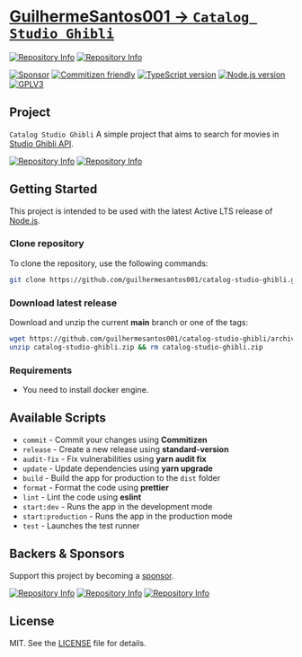 # [GuilhermeSantos001 -> `Catalog Studio Ghibli`](https://github.com/GuilhermeSantos001)

[![Repository Info][repo-badge-maintenance]][repo-link]
[![Repository Info][repo-badge-version]][repo-link]

[![Sponsor][sponsor-badge]][sponsor]
[![Commitizen friendly][commitizen-badge]][commitizen]
[![TypeScript version][ts-badge]][typescript-4-6]
[![Node.js version][nodejs-badge]][nodejs]
[![GPLV3][license-badge]][license]

## Project

`Catalog Studio Ghibli` A simple project that aims to search for movies in [Studio Ghibli API](https://ghibliapi.herokuapp.com/#section/Helper-Libraries/Elixir).

[![Repository Info][repo-badge-downloads]][repo-link]
[![Repository Info][repo-badge-size]][repo-link]

## Getting Started

This project is intended to be used with the latest Active LTS release of [Node.js][nodejs].

### Clone repository

To clone the repository, use the following commands:

```sh
git clone https://github.com/guilhermesantos001/catalog-studio-ghibli.git
```

### Download latest release

Download and unzip the current **main** branch or one of the tags:

```sh
wget https://github.com/guilhermesantos001/catalog-studio-ghibli/archive/main.zip -O catalog-studio-ghibli.zip
unzip catalog-studio-ghibli.zip && rm catalog-studio-ghibli.zip
```

### Requirements

- You need to install docker engine.

## Available Scripts

- `commit` - Commit your changes using **Commitizen**
- `release` - Create a new release using **standard-version**
- `audit-fix` - Fix vulnerabilities using **yarn audit fix**
- `update` - Update dependencies using **yarn upgrade**
- `build` - Build the app for production to the `dist` folder
- `format` - Format the code using **prettier**
- `lint` - Lint the code using **eslint**
- `start:dev` - Runs the app in the development mode
- `start:production` - Runs the app in the production mode
- `test` - Launches the test runner

## Backers & Sponsors

Support this project by becoming a [sponsor][sponsor].

[![Repository Info][repo-badge-issues]][repo-link]
[![Repository Info][repo-badge-forks]][repo-link]
[![Repository Info][repo-badge-stars]][repo-link]

## License

MIT. See the [LICENSE](https://github.com/guilhermesantos001/catalog-studio-ghibli/blob/main/LICENSE) file for details.

[commitizen-badge]: https://img.shields.io/badge/commitizen-friendly-brightgreen.svg
[commitizen]: http://commitizen.github.io/cz-cli/
[ts-badge]: https://img.shields.io/badge/TypeScript-4.6-blue.svg
[nodejs-badge]: https://img.shields.io/badge/Node.js->=%2016.15-blue.svg
[nodejs]: https://nodejs.org/dist/latest-v16.x/docs/api/
[typescript-4-6]: https://devblogs.microsoft.com/typescript/announcing-typescript-4-6/
[license-badge]: https://img.shields.io/badge/license-GPLV3-blue.svg
[license]: https://github.com/guilhermesantos001/catalog-studio-ghibli/blob/main/LICENSE
[sponsor-badge]: https://img.shields.io/badge/♥-Sponsor-fc0fb5.svg
[sponsor]: https://github.com/sponsors/guilhermesantos001
[repo-link]: https://github.com/guilhermesantos001/catalog-studio-ghibli
[repo-badge-version]: https://img.shields.io/github/package-json/v/guilhermesantos001/catalog-studio-ghibli?color=green&logo=git&logoColor=green&style=for-the-badge
[repo-badge-size]: https://img.shields.io/github/languages/code-size/guilhermesantos001/catalog-studio-ghibli?color=red&logo=github&logoColor=red&style=for-the-badge
[repo-badge-downloads]: https://img.shields.io/github/downloads/guilhermesantos001/catalog-studio-ghibli/total?color=red&logo=github&logoColor=red&style=for-the-badge
[repo-badge-issues]: https://img.shields.io/github/issues/guilhermesantos001/catalog-studio-ghibli?color=red&logo=git&style=for-the-badge
[repo-badge-forks]: https://img.shields.io/github/forks/guilhermesantos001/catalog-studio-ghibli?color=green&logo=git&logoColor=green&style=for-the-badge
[repo-badge-stars]: https://img.shields.io/github/stars/guilhermesantos001/catalog-studio-ghibli?color=green&logo=git&logoColor=green&style=for-the-badge
[repo-badge-maintenance]: https://img.shields.io/maintenance/yes/2022?logo=github&logoColor=green&style=for-the-badge

